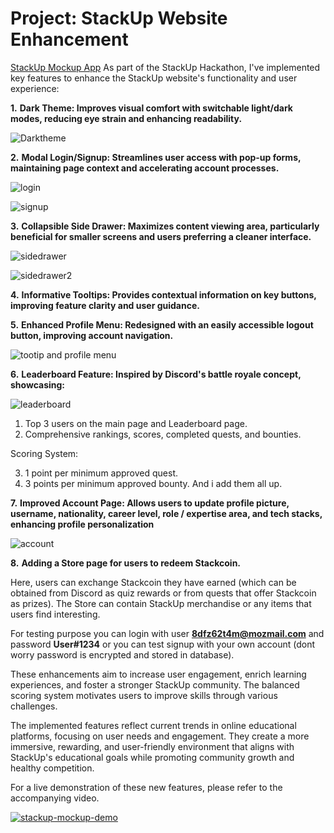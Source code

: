 

# Project: StackUp Website Enhancement

[StackUp Mockup App](https://stackup-mockup.vercel.app/)
As part of the StackUp Hackathon, I've implemented key features to enhance the StackUp website's functionality and user experience:

 **1.** **Dark Theme: Improves visual comfort with switchable light/dark modes, reducing eye strain and enhancing readability.**

 ![Darktheme](https://github.com/user-attachments/assets/35202fc6-e04f-4a6e-9cba-ec9f5e2acb0d)


 **2.** **Modal Login/Signup: Streamlines user access with pop-up forms, maintaining page context and accelerating account processes.**

  ![login](https://github.com/user-attachments/assets/d6de9d28-280a-4ed2-9ede-aea3a6aa9e8b)
  
  ![signup](https://github.com/user-attachments/assets/3d90a986-6dc3-4bc7-b559-0c776b7a9773)


 **3.** **Collapsible Side Drawer: Maximizes content viewing area, particularly beneficial for smaller screens and users preferring a  cleaner interface.**

 ![sidedrawer](https://github.com/user-attachments/assets/7a9c2056-1847-4d2c-8970-13664fd643e1)
 
 ![sidedrawer2](https://github.com/user-attachments/assets/905238ee-77b8-4963-9e80-dd0f770ebec3)


 **4.** **Informative Tooltips: Provides contextual information on key buttons, improving feature clarity and user guidance.**


 **5.** **Enhanced Profile Menu: Redesigned with an easily accessible logout button, improving account navigation.**

 ![tootip and profile menu](https://github.com/user-attachments/assets/dc6c4a7f-2329-4c60-a6c2-3c947a43c510)


 **6.** **Leaderboard Feature: Inspired by Discord's battle royale concept, showcasing:**

 ![leaderboard](https://github.com/user-attachments/assets/4a155c3d-5df2-481a-bf69-9cb1bdbf0f3c)


   1. Top 3 users on the main page and Leaderboard page.
   2. Comprehensive rankings, scores, completed quests, and bounties.
  
   Scoring System:
  
   3. 1 point per minimum approved quest.
   4. 3 points per minimum approved bounty.
   And i add them all up.


 **7.** **Improved Account Page: Allows users to update profile picture, username, nationality, career level, role / expertise area, and tech stacks, enhancing profile personalization**

 ![account](https://github.com/user-attachments/assets/293dd10d-c53e-46a9-90e5-f6860e41c9a5)


 **8.** **Adding a Store page for users to redeem Stackcoin.**
 
 Here, users can exchange Stackcoin they have earned (which can be obtained from Discord as quiz rewards or from quests that offer Stackcoin as prizes). The Store can contain StackUp merchandise or any items that users find   interesting.

For testing purpose you can login with user **8dfz62t4m@mozmail.com** and password **User#1234** or you can test signup with your own account (dont worry password is encrypted and stored in database).

These enhancements aim to increase user engagement, enrich learning experiences, and foster a stronger StackUp community. The balanced scoring system motivates users to improve skills through various challenges.

The implemented features reflect current trends in online educational platforms, focusing on user needs and engagement. They create a more immersive, rewarding, and user-friendly environment that aligns with StackUp's educational goals while promoting community growth and healthy competition.

For a live demonstration of these new features, please refer to the accompanying video.

[![stackup-mockup-demo](https://img.youtube.com/vi/PTmsvPubd1c/0.jpg)](https://www.youtube.com/watch?v=PTmsvPubd1c)
